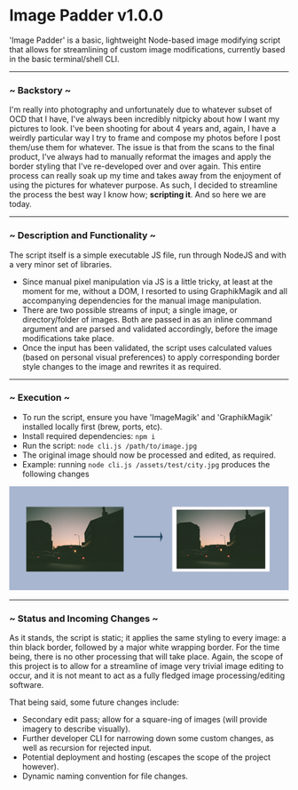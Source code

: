 # Image Padder v1.0.0
'Image Padder' is a basic, lightweight Node-based image modifying script that allows for streamlining of 
custom image modifications, currently based in the basic terminal/shell CLI.
 
---

### ~ Backstory ~
I'm really into photography and unfortunately due to whatever subset of OCD that I have, I've always been
incredibly nitpicky about how I want my pictures to look. I've been shooting for about 4 years and, again,
I have a weirdly particular way I try to frame and compose my photos before I post them/use them for
whatever. The issue is that from the scans to the final product, I've always had to manually reformat 
the images and apply the border styling that I've re-developed over and over again. This entire process
can really soak up my time and takes away from the enjoyment of using the pictures for whatever purpose. 
As such, I decided to streamline the process the best way I know how; **scripting it**. And so here 
we are today. 

---

### ~ Description and Functionality ~
The script itself is a simple executable JS file, run through NodeJS and with a very minor set of 
libraries. 
*   Since manual pixel manipulation via JS is a little tricky, at least at the moment for me, 
    without a DOM, I resorted to using GraphikMagik and all accompanying dependencies for the 
    manual image manipulation. 
*   There are two possible streams of input; a single image, or directory/folder of images. Both are 
    passed in as an inline command argument and are parsed and validated accordingly, before the
    image modifications take place. 
*   Once the input has been validated, the script uses calculated values (based on personal visual 
    preferences) to apply corresponding border style changes to the image and rewrites it as required. 

---

### ~ Execution ~
*   To run the script, ensure you have 'ImageMagik' and 'GraphikMagik' installed locally first (brew, ports, etc).
*   Install required dependencies: `npm i`
*   Run the script: `node cli.js /path/to/image.jpg`
*   The original image should now be processed and edited, as required. 
*   Example: running `node cli.js /assets/test/city.jpg` produces the following changes

![Demo](image-padder-demo.jpg)

---

### ~ Status and Incoming Changes ~ 
As it stands, the script is static; it applies the same styling to every image: a thin black border, 
followed by a major white wrapping border. For the time being, there is no other processing that will
take place. Again, the scope of this project is to allow for a streamline of image very trivial image 
editing to occur, and it is not meant to act as a fully fledged image processing/editing software. 

That being said, some future changes include:
*   Secondary edit pass; allow for a square-ing of images (will provide imagery to describe visually).
*   Further developer CLI for narrowing down some custom changes, as well as recursion for rejected input.
*   Potential deployment and hosting (escapes the scope of the project however).
*   Dynamic naming convention for file changes. 


